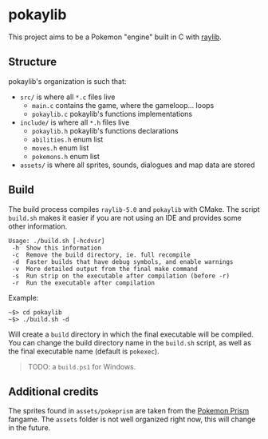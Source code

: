 # pokaylib
This project aims to be a Pokemon "engine" built in C with [raylib](https://github.com/raysan5/raylib).

## Structure
pokaylib's organization is such that:
- `src/` is where all `*.c` files live
    - `main.c` contains the game, where the gameloop... loops
    - `pokaylib.c` pokaylib's functions implementations
- `include/` is where all `*.h` files live
    - `pokaylib.h` pokaylib's functions declarations
    - `abilities.h` enum list
    - `moves.h` enum list
    - `pokemons.h` enum list
- `assets/` is where all sprites, sounds, dialogues and map data are stored

## Build
The build process compiles `raylib-5.0` and `pokaylib` with CMake.
The script `build.sh` makes it easier if you are not using an IDE and provides some other information.
```
Usage: ./build.sh [-hcdvsr]
 -h  Show this information
 -c  Remove the build directory, ie. full recompile
 -d  Faster builds that have debug symbols, and enable warnings
 -v  More detailed output from the final make command
 -s  Run strip on the executable after compilation (before -r)
 -r  Run the executable after compilation
```

Example:
```
~$> cd pokaylib
~$> ./build.sh -d
```
Will create a `build` directory in which the final executable will be compiled.
You can change the build directory name in the `build.sh` script, as well as the final executable name (default is `pokexec`).
> TODO: a `build.ps1` for Windows.

## Additional credits
The sprites found in `assets/pokeprism` are taken from the [Pokemon Prism](https://rainbowdevs.com/title/prism/) fangame. The `assets` folder is not well organized right now, this will change in the future.
